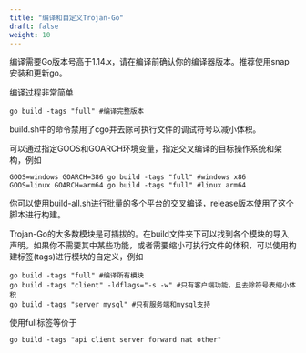 ```yaml
---
title: "编译和自定义Trojan-Go"
draft: false
weight: 10
---
```


编译需要Go版本号高于1.14.x，请在编译前确认你的编译器版本。推荐使用snap安装和更新go。

编译过程非常简单

```shell
go build -tags "full" #编译完整版本
```

build.sh中的命令禁用了cgo并去除可执行文件的调试符号以减小体积。

可以通过指定GOOS和GOARCH环境变量，指定交叉编译的目标操作系统和架构，例如

```shell
GOOS=windows GOARCH=386 go build -tags "full" #windows x86
GOOS=linux GOARCH=arm64 go build -tags "full" #linux arm64
```

你可以使用build-all.sh进行批量的多个平台的交叉编译，release版本使用了这个脚本进行构建。

Trojan-Go的大多数模块是可插拔的。在build文件夹下可以找到各个模块的导入声明。如果你不需要其中某些功能，或者需要缩小可执行文件的体积，可以使用构建标签(tags)进行模块的自定义，例如

```shell
go build -tags "full" #编译所有模块
go build -tags "client" -ldflags="-s -w" #只有客户端功能，且去除符号表缩小体积
go build -tags "server mysql" #只有服务端和mysql支持
```

使用full标签等价于

```shell
go build -tags "api client server forward nat other"
```

